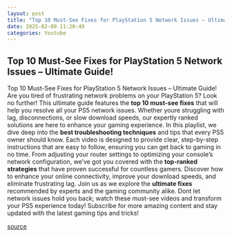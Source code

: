 ```yaml
---
layout: post
title: "Top 10 Must-See Fixes for PlayStation 5 Network Issues – Ultimate Guide!"
date: 2025-02-09 11:20:49
categories: Youtube
---
```


## Top 10 Must-See Fixes for PlayStation 5 Network Issues – Ultimate Guide!

Top 10 Must-See Fixes for PlayStation 5 Network Issues – Ultimate Guide!
Are you tired of frustrating network problems on your PlayStation 5? Look no further! This ultimate guide features the **top 10 must-see fixes** that will help you resolve all your PS5 network issues. Whether youre struggling with lag, disconnections, or slow download speeds, our expertly ranked solutions are here to enhance your gaming experience.
In this playlist, we dive deep into the **best troubleshooting techniques** and tips that every PS5 owner should know. Each video is designed to provide clear, step-by-step instructions that are easy to follow, ensuring you can get back to gaming in no time. 
From adjusting your router settings to optimizing your console’s network configuration, we’ve got you covered with the **top-ranked strategies** that have proven successful for countless gamers. Discover how to enhance your online connectivity, improve your download speeds, and eliminate frustrating lag.
Join us as we explore the **ultimate fixes** recommended by experts and the gaming community alike. Dont let network issues hold you back; watch these must-see videos and transform your PS5 experience today! Subscribe for more amazing content and stay updated with the latest gaming tips and tricks!

[source](https://www.youtube.com/playlist?list=PLKE2N6tdCjXcCn4QbUMm2HV1BtYurU5SO)